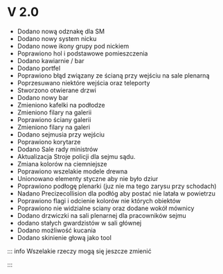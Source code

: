 
# V 2.0

- Dodano nową odznakę dla SM
- Dodano nowy system nicku
- Dodano nowe ikony grupy pod nickiem
- Poprawiono hol i podstawowe pomieszczenia
- Dodano kawiarnie / bar
- Dodano portfel
- Poprawiono błąd związany ze ścianą przy wejściu na sale plenarną
- Poprzesuwano niektóre wejścia oraz teleporty
- Stworzono otwierane drzwi
- Dodano nowy bar
- Zmieniono kafelki na podłodze
- Zmieniono filary na galerii
- Poprawiono ściany galerii
- Zmieniono filary na galeri
- Dodano sejmusia przy wejściu
- Poprawiono korytarze
- Dodano Sale rady ministrów
- Aktualizacja Stroje policji dla sejmu sądu.
- Zmiana kolorów na ciemniejsze
- Poprawiono wszelakie modele drewna
- Unionowano elementy styczne aby nie było dziur
- Poprawiono podłogę plenarki (juz nie ma tego zarysu przy schodach)
- Nadano Precizecollision dla podłóg aby postać nie latała w powietrzu
- Poprawiono flagi i odcienie kolorów nie których obiektów
- Poprawiono nie widzialne sciany oraz dodane wokół mównicy
- Dodano drzwiczki na sali plenarnej dla pracowników sejmu
- dodano stałych gwardzistów w sali głównej
- Dodano możliwość kucania
- Dodano skinienie głową jako tool

::: info
Wszelakie rzeczy mogą się jeszcze zmienić

:::
